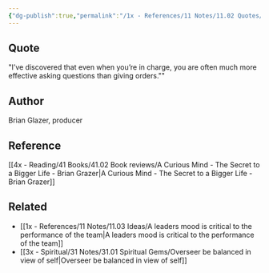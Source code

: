 ```yaml
---
{"dg-publish":true,"permalink":"/1x - References/11 Notes/11.02 Quotes/Ive discovered that even when you’re in charge, you are often much more effective asking questions than giving orders - Brian Glazer/","title":"Ive discovered that even when you’re in charge, you are often much more effective asking questions than giving orders - Brian Glazer","created":"2023-09-28T22:17:35.000+03:00","updated":"2024-02-14T20:18:41.348+03:00"}
---
```



## Quote
"I’ve discovered that even when you’re in charge, you are often much more effective asking questions than giving orders.""

## Author
Brian Glazer, producer

## Reference
[[4x - Reading/41 Books/41.02 Book reviews/A Curious Mind - The Secret to a Bigger Life - Brian Grazer\|A Curious Mind - The Secret to a Bigger Life - Brian Grazer]]

## Related
- [[1x - References/11 Notes/11.03 Ideas/A leaders mood is critical to the performance of the team\|A leaders mood is critical to the performance of the team]]
- [[3x - Spiritual/31 Notes/31.01 Spiritual Gems/Overseer be balanced in view of self\|Overseer be balanced in view of self]]
